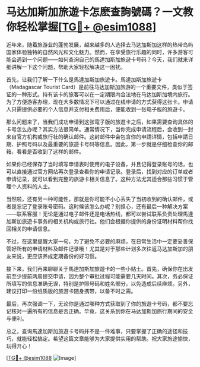 # 马达加斯加旅遊卡怎麽查詢號碼？一文教你轻松掌握[[TG💪+ @esim1088](https://t.me/s/esim1088)]

近年来，随着旅游业的蓬勃发展，越来越多的人选择去马达加斯加这样的热带岛屿国家体验独特的自然风光和文化魅力。然而，在享受旅行乐趣的同时，许多游客可能会遇到一个问题——如何查询自己的馬達加斯加旅遊卡号码？今天，我们就来详细讲解一下这个问题，帮助大家轻松解决这一困扰。

首先，让我们了解一下什么是馬達加斯加旅遊卡。馬達加斯加旅遊卡（Madagascar Tourist Card）是前往马达加斯加旅游的一个重要文件，类似于签证的一种形式。持有该卡的旅客可以在一定期限内合法地在马达加斯加境内旅行。为了方便游客办理，现在大多数情况下可以通过在线申请的方式获得这张卡。申请人只需提供必要的个人信息并支付相关费用后，便能收到一张电子版的旅遊卡。

那么问题来了，当我们成功申请到这张電子版的旅遊卡之后，如果需要查询具体的卡号怎么办呢？其实方法很简单。通常情况下，当你完成申请流程后，会收到一封来自官方机构或旅行社的确认邮件。这封邮件中会包含你的申請详情，包括申請日期、护照号码以及最重要的旅遊卡号码等信息。因此，第一步就是仔细检查你的邮箱，看看是否收到了这样的邮件。

如果你已经保存了当时填写申请表时使用的电子设备，并且记得登录账号的话，也可以直接通过官方网站再次登录查看你的申请记录。登录后，找到对应的订单或者申请记录，就可以看到完整的旅游卡相关信息了。这种方法尤其适合那些习惯于管理个人资料的人士。

当然啦，还有另一种可能性，那就是你可能不小心丢失了当初收到的确认邮件，或者是忘记了登录账号密码。这时候该怎么办呢？别担心，还有最后一种解决方案——联系客服！无论是通过电子邮件还是电话热线，都可以尝试联系负责处理馬達加斯加旅遊卡事务的相关机构或旅行社。他们会根据你提供的身份证明材料帮你找回相关的申请信息。

不过，在这里提醒大家一句，为了避免不必要的麻烦，在日常生活中一定要妥善保管好所有的申请材料及邮件记录哦！尤其是对于那些计划多次往返马达加斯加的朋友来说，更应该养成定期备份的好习惯。

接下来，我们再来聊聊关于馬達加斯加旅遊卡的一些小贴士。首先，确保你在出发前至少提前两周提交申请，因为整个审批过程可能需要几天时间。其次，务必保证所填写的信息准确无误，特别是护照号码和姓名部分，以免造成后续麻烦。另外，建议打印一份纸质版的旅游卡随身携带，以备不时之需。

最后，再次强调一下，无论你是通过哪种方式获取到了你的旅遊卡号码，都不要忘记核对一遍所有的信息是否正确。毕竟，这关系到你在马达加斯加旅行期间的安全与便利。

总之，查询馬達加斯加旅遊卡号码并不是一件难事，只要掌握了正确的途径和技巧，就能轻松搞定。希望这篇文章能够为大家提供实用的帮助。祝大家旅途愉快，玩得开心！

[[TG💪+ @esim1088](https://t.me/s/esim1088) ![Image](https://i.postimg.cc/4NQfJmqS/Snipaste-2025-05-13-00-14-12.png)]